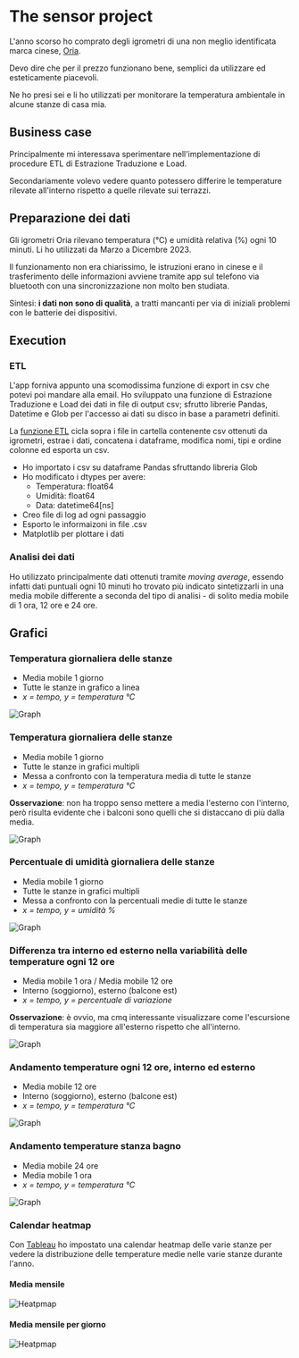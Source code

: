 # The sensor project
L'anno scorso ho comprato degli igrometri di una non meglio identificata marca cinese, [Oria](https://www.amazon.it/gp/product/B08GKB5D1M/ref=ppx_yo_dt_b_asin_title_o02_s00?ie=UTF8&psc=1).

Devo dire che per il prezzo funzionano bene, semplici da utilizzare ed esteticamente piacevoli.

Ne ho presi sei e li ho utilizzati per monitorare la temperatura ambientale in alcune stanze di casa mia.

## Business case
Principalmente mi interessava sperimentare nell'implementazione di procedure ETL di Estrazione Traduzione e Load.

Secondariamente volevo vedere quanto potessero differire le temperature rilevate all'interno rispetto a quelle rilevate sui terrazzi.

## Preparazione dei dati
Gli igrometri Oria rilevano temperatura (°C) e umidità relativa (%) ogni 10 minuti.
Li ho utilizzati da Marzo a Dicembre 2023.

Il funzionamento non era chiarissimo, le istruzioni erano in cinese e il trasferimento delle informazioni avviene tramite app sul telefono via bluetooth con una sincronizzazione non molto ben studiata.

Sintesi: **i dati non sono di qualità**, a tratti mancanti per via di iniziali problemi con le batterie dei dispositivi.

## Execution
### ETL
L'app forniva appunto una scomodissima funzione di export in csv che potevi poi mandare alla email.
Ho sviluppato una funzione di Estrazione Traduzione e Load dei dati in file di output csv; sfrutto librerie Pandas, Datetime e Glob per l'accesso ai dati su disco in base a parametri definiti.

La [funzione ETL](./etl_function.py) cicla sopra i file in cartella contenente csv ottenuti da igrometri, estrae i dati, concatena i dataframe, modifica nomi, tipi e ordine colonne ed esporta un csv.

* Ho importato i csv su dataframe Pandas sfruttando libreria Glob
* Ho modificato i dtypes per avere:
    * Temperatura: float64 
    * Umidità: float64
    * Data: datetime64[ns]
* Creo file di log ad ogni passaggio
* Esporto le informaizoni in file .csv
* Matplotlib per plottare i dati

### Analisi dei dati
Ho utilizzato principalmente dati ottenuti tramite *moving average*, essendo infatti dati puntuali ogni 10 minuti ho trovato più indicato sintetizzarli in una media mobile differente a seconda del tipo di analisi - di solito media mobile di 1 ora, 12 ore e 24 ore.

## Grafici
### Temperatura giornaliera delle stanze
* Media mobile 1 giorno
* Tutte le stanze in grafico a linea
* *x = tempo, y = temperatura °C*

![Graph](./grafici/Temperatura_stanze_daily_running_average.jpg)

### Temperatura giornaliera delle stanze
* Media mobile 1 giorno
* Tutte le stanze in grafici multipli
* Messa a confronto con la temperatura media di tutte le stanze
* *x = tempo, y = temperatura °C*

**Osservazione**: non ha troppo senso mettere a media l'esterno con l'interno, però risulta evidente che i balconi sono quelli che si distaccano di più dalla media.

![Graph](./grafici/Andamento_temperatura_media_giornaliera_stanze.jpg)

### Percentuale di umidità giornaliera delle stanze
* Media mobile 1 giorno
* Tutte le stanze in grafici multipli
* Messa a confronto con la percentuali medie di tutte le stanze
* *x = tempo, y = umidità %*

![Graph](./grafici/Andamento_percentuale_umidita_media_giornaliera_stanze.jpg)

### Differenza tra interno ed esterno nella variabilità delle temperature ogni 12 ore
* Media mobile 1 ora / Media mobile 12 ore
* Interno (soggiorno), esterno (balcone est)
* *x = tempo, y = percentuale di variazione*

**Osservazione**: è ovvio, ma cmq interessante visualizzare come l'escursione di temperatura sia maggiore all'esterno rispetto che all'interno.

![Graph](./grafici/Percentuale_variazione_media_oraria_rispetto_media_12_ore.jpg)

### Andamento temperature ogni 12 ore, interno ed esterno
* Media mobile 12 ore
* Interno (soggiorno), esterno (balcone est)
* *x = tempo, y = temperatura °C*

![Graph](./grafici/Contronto_media__12_ore_soggiorno_balcone_est.jpg)

### Andamento temperature stanza bagno
* Media mobile 24 ore
* Media mobile 1 ora
* *x = tempo, y = temperatura °C*

![Graph](./grafici/Andamento_temperatura_bagno.jpg)

### Calendar heatmap
Con [Tableau](https://public.tableau.com/views/sensor-project/TempCdashboard?:language=en-US&publish=yes&:display_count=n&:origin=viz_share_link) ho impostato una calendar heatmap delle varie stanze per vedere la distribuzione delle temperature medie nelle varie stanze durante l'anno.

#### Media mensile

![Heatpmap](grafici/Temperature_calendar_heatmap_month.png)

#### Media mensile per giorno
![Heatpmap](grafici/Temperature_calendar_heatmap.png)
